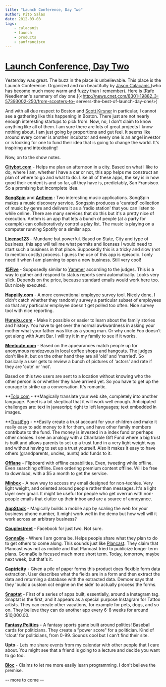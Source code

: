```yaml
---
title: "Launch Conference, Day Two"
author: Pito Salas
date: 2012-03-08
tags:
    - calacanis
    - launch
    - products
    - sanfrancisco
---
```

# [Launch Conference, Day Two](None)




Yesterday was great. The buzz in the place is unbelievable. This place is the
Launch Conference. Organized and run beautifully by [Jason Calacanis
(](<http://calacanis.com/>)who has become much more warm and fuzzy than I
remember). Here is [Rafe Needleman's summary of day
one.](<http://news.cnet.com/8301-19882_3-57393002-250/from-scooters-to-
servers-the-best-of-launch-day-one/>)

And with all due respect to Boston and [Scott
Kirsner](<http://www.scottkirsner.com/>) in particular, I cannot see a
gathering like this happening in Boston. There just are not nearly enough
interesting startups to pick from. Now, no, I don't claim to know anything
like all of them. I am sure there are lots of great projects I know nothing
about. I am just going by proportions and gut feel. It seems like around every
corner is another incubator and every one is an angel investor or is looking
for one to fund their idea that is going to change the world. It's inspiring
and intoxicating!

Now, on to the show notes.

**[Citybot.com](<http://citybot.com/>)** - Helps me plan an afternoon in a
city. Based on what I like to do, where I am, whether I have a car or not,
this app helps me construct an plan of where to go and what to do. Like all of
these apps, the key is in how good their content is and so far, all they have
is, predictably, San Fransisco. So a promising but incomplete idea.

[**SongSpin**](<http://songspin.fm/>) and **[Anthem](<http://anthmapp.com/>)**
: Two interesting music applications. SongSpin makes a music discovery
service. Songspin produces a 'curated' collection of music by genre and
delivers it as a 'radio station' that you can listen to while online. There
are many services that do this but it's a pretty nice of execution. Anthm is
an app that lets a bunch of people (at a party for example) can
collaboratively control a play list. The music is playing on a computer
running Spotify or a similar app.

[**License123**](<http://www.license123.com/>) - Mundane but powerful. Based
on State, City and type of business, this app will tell me what permits and
licenses I would need to start such a business in that place. Supposedly this
is a tricky and slow (not to mention costly) process. I guess the use of this
app is episodic. I only need it when I am planning to open a new business.
Still very cool!

[**15Five**](<http://15five.com/>) - Supposedly similar to
[Yammer](<https://www.yammer.com>) according to the judges. This is a way to
gather and respond to status reports semi automatically. Looks very slick.
Depends on the price, because standard emails would work here too. But nicely
executed.

**[Happiily.com](<http://happiily.com/>)** - A more conventional employee
survey tool. Nicely done. I didn't catch whether they randomly survey a
particular subset of employees so that any particular employee doesn't get
polled too often. Nice survey tool with nice reporting.

[**Hunuku.com**](<http://hunuku.com/>) - Make it possible or easier to learn
about the family stories and history. You have to get over the normal
awkwardness in asking your mother what your father was like as a young man. Or
why uncle Foo doesn't get along with Aunt Bar. I will try it in my family to
see if it works.

[**Meetcute.com**](<http://hunuku.com/>) - Based on the appearances match
people up for anonymous rendezvous in local coffee shops and hangouts. The
judges don't like it, but on the other hand they are all 'old' and 'married'.
So basically a user gets to review a bunch of pictures of 'actors' and rate if
they are 'cute' or 'not'.

Based on this two users are sent to a location without knowing who the other
person is or whether they have arrived yet. So you have to get up the courage
to strike up a conversation. It's romantic.

**[Tolq.com](<http://www.tolq.com/index>) - **Magically translate your web
site, completely into another language. Panel is a bit skeptical that it will
work well enough. Anticipated challenges are: text in javascript; right to
left languages; text embedded in images.

**[TrustEgg](<https://trustegg.com/>) - **Easily create a trust account for
your children and make it really easy to add money to it for them, and have
other family members contribute to the fund. The money is invested in a index
fund or perhaps other choices. I see an analogy with a Charitable Gift Fund
where a big trust is built and allows parents to set up a trust fund in a very
light weight way and without having to set up a trust yourself. Also it makes
it easy to have others (grandparents, uncles, aunts) add funds to it.

**[Offlane](<http://offlane.com/>)** - Flipboard with offline capabilities.
Even, tweeting while offline. Even searching offline. Even ordering premium
content offline. Will be free to download, with a $5 a month to get the
service.

[**Minbox**](<http://minbox.co/>) - A new way to access my email designed for
non-techies. Very light weight, and oriented around people rather than
messages. It's a light layer over gmail. It might be useful for people who get
overrun with non-people emails that clutter up their inbox and are a source of
annoyance.

[**AppStack**](<http://goappstack.com>) - Magically builds a mobile app by
scaling the web for your business phone number, It might work well in the demo
but how well will it work across an arbitrary business?

**[Couplestreet](<http://www.couplestreet.com/home>)** - Facebook for just
two. Not sure.

**[GonnaBe](<http://gonnabeapp.com/>)** - Where I am gonna be. Helps people
share what they plan to do to get others to come along. This sounds just like
[Plancast](<http://plancast.com/home/all/everywhere>). They claim that
Plancast was not as mobile and that Plancast tried to publicize longer term
plans. GonnaBe is focused much more short term. Today, tomorrow, maybe next
week, but that's it.

[**Captricity**](<http://captricity.com/>) - Given a pile of paper forms this
product does flexible form data extraction. User describes what the fields are
in a form and then extract the data and returning a database with the
extracted data. Demoer says that they 'build a custom oct engine on the side'
to actually process the forms.

**[Snaptat](<http://snapt.at/>)** - First of a series of apps built,
essentially, around a Instagram tag. Snaptat is the first, and it appears as a
special purpose Instagram for Tattoo artists. They can create other vacations,
for example for pets, dogs, and so on. They believe they can do another app
every 6-8 weeks for around $10,000.00.

[**Fantasy Politics**](<http://fantasypoliticsusa.com/>) - A fantasy sports
game built around politics! Baseball cards for politicians. They create a
"power score" for a politician. Kind of 'clout' for politicians, from 0-99.
Sounds cool but I can't find their site.

**Upto** - Lets me share events from my calendar with other people that I care
about. You might see that a friend is going to a lecture and decide you want
to go too.

[**Bloc**](<http://www.trybloc.com/>) - Claims to let me more easily learn
programming. I don't believe the premise.

-- more to come --


